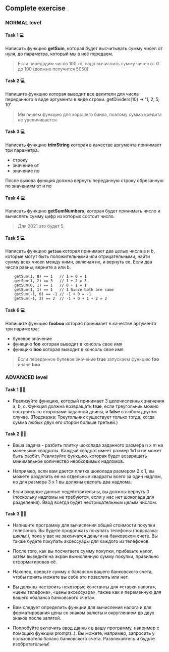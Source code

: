 
## Complete exercise

### NORMAL level

#### Task 1 💻

Написать функцию **getSum**, которая будет высчитывать сумму чисел от нуля, до параметра, который мы в неё передаем. 

> Если передадим число 100 то, надо вычислить сумму чисел от 0 до 100 (должно получится 5050)

#### Task 2 💻

Напишите функцию которая выводит все делители для числа переданного в виде аргумента в виде строки.
getDividers(10) -> '1, 2, 5, 10'

> Мы пишем функцию для хорошего банка, поэтому сумма кредита не увеличивается.

#### Task 3 💻

Написать функцию **trimString** которая в качестве аргумента принимает три параметра:
+ строку
+ значение от
+ значение по

После вызова функция должна вернуть переданную строку обрезанную по значениям от и по

#### Task 4 💻

Написать функцию **getSumNumbers**, которая будет принимать число и вычислять сумму цифр из которых состоит число.

> Для 2021 это будет 5.

#### Task 5 💻

Написать функцию **`getSum`** которая принимает два целых числа a и b, которые могут быть положительными или отрицательными, найти сумму всех чисел между ними, включая их, и вернуть ее. Если два числа равны, верните a или b.

```
    getSum(1, 0) == 1   // 1 + 0 = 1
    getSum(1, 2) == 3   // 1 + 2 = 3
    getSum(0, 1) == 1   // 0 + 1 = 1
    getSum(1, 1) == 1   // 1 Since both are same
    getSum(-1, 0) == -1 // -1 + 0 = -1
    getSum(-1, 2) == 2  // -1 + 0 + 1 + 2 = 2
```

#### Task 6 💻

Напишите функцию **fooboo** которая принимает в качестве аргумента три параметра:

+ булевое значение
+ функцию **foo** которая выводит в консоль свое имя
+ функцию **boo** которая выводит в консоль свое имя

> Если переданное булевое значение **true** запускаем функцию **foo** иначе **boo**

### ADVANCED level

#### Task 1 👨‍🏫 

+ Реализуйте функцию, который принимает 3 целочисленных значения a, b, c. Функция должна возвращать **true**, если треугольник можно построить со сторонами заданной длины, и **false** в любом другом случае. (Подсказка: Треугольник существует только тогда, когда сумма любых двух его сторон больше третьей.)

#### Task 2 👨‍🏫 

+ Ваша задача - разбить плитку шоколада заданного размера n x m на маленькие квадраты. Каждый квадрат имеет размер 1x1 и не может быть разбит. Реализуйте функцию, которая будет возвращать минимальное количество необходимых надломов.

+ Например, если вам дается плитка шоколада размером 2 x 1, вы можете разделить ее на отдельные квадраты всего за один надлом, но для размера 3 x 1 вы должны сделать два надлома.

+ Если входные данные недействительны, вы должны вернуть 0 (поскольку надломы не требуются, если у нас нет шоколада для разделения). Ввод всегда будет неотрицательным целым числом.

#### Task 3 👨‍🏫

+ Напишите программу для вычисления общей стоимости покупки телефонов. Вы будете продолжать покупать телефоны (подсказка: циклы!), пока у вас не закончатся деньги на банковском счете. Вы также будете покупать аксессуары для каждого из телефонов.

+ После того, как вы посчитаете сумму покупки, прибавьте налог, затем выведите на экран вычисленную сумму покупки, правильно отформатировав её.

+ Наконец, сверьте сумму с балансом вашего банковского счета, чтобы понять можете вы себе это позволить или нет.

+ Вы должны настроить некоторые константы для «ставки налога», «цены телефона», «цены аксессуара», также как и переменную для вашего «баланса банковского счета».

+ Вам следует определить функции для вычисления налога и для форматирования цены со знаком валюты и округлением до двух знаков после запятой.

+  Попробуйте включить ввод данных в вашу программу, например с помощью функции prompt(..). Вы можете, например, запросить у пользователя баланс банковского счета. Развлекайтесь и будьте изобретательны!